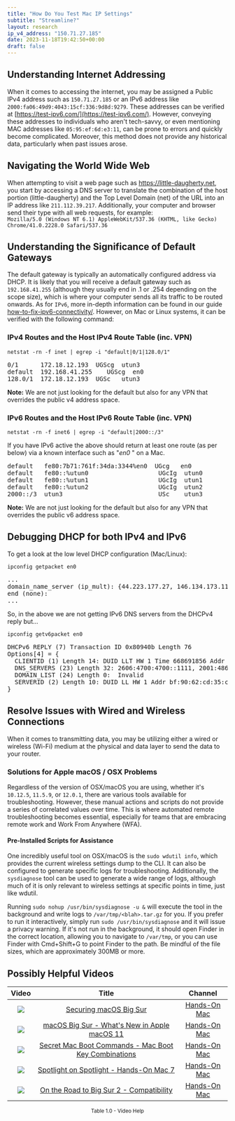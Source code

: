 ```yaml
---
title: "How Do You Test Mac IP Settings"
subtitle: "Streamline?"
layout: research
ip_v4_address: "150.71.27.185"
date: 2023-11-18T19:42:50+00:00
draft: false
---
```


## Understanding Internet Addressing

When it comes to accessing the internet, you may be assigned a Public IPv4 address such as ```150.71.27.185``` or an IPv6 address like ```2000:fa06:49d9:4043:15cf:336:9d8d:9279```. These addresses can be verified at [https://test-ipv6.com/](https://test-ipv6.com/). However, conveying these addresses to individuals who aren't tech-savvy, or even mentioning MAC addresses like ```05:95:ef:6d:e3:11```, can be prone to errors and quickly become complicated. Moreover, this method does not provide any historical data, particularly when past issues arose.
## Navigating the World Wide Web

When attempting to visit a web page such as https://little-daugherty.net, you start by accessing a DNS server to translate the combination of the host portion (little-daugherty) and the Top Level Domain (net) of the URL into an IP address like ```211.112.39.217```. Additionally, your computer and browser send their type with all web requests, for example: <br>```Mozilla/5.0 (Windows NT 6.1) AppleWebKit/537.36 (KHTML, like Gecko) Chrome/41.0.2228.0 Safari/537.36```
## Understanding the Significance of Default Gateways

The default gateway is typically an automatically configured address via DHCP. It is likely that you will receive a default gateway such as ```192.168.41.255``` (although they usually end in .1 or .254 depending on the scope size), which is where your computer sends all its traffic to be routed onwards. As for ```IPv6```, more in-depth information can be found in our guide [how-to-fix-ipv6-connectivity/](/blog/how-to-fix-ipv6-connectivity/). However, on Mac or Linux systems, it can be verified with the following command: <br>
### IPv4 Routes and the Host IPv4 Route Table (inc. VPN)
```netstat -rn -f inet | egrep -i "default|0/1|128.0/1"```

<pre>
0/1      172.18.12.193  UGScg  utun3
default  192.168.41.255    UGScg  en0
128.0/1  172.18.12.193  UGSc   utun3</pre>

**Note:** We are not just looking for the default but also for any VPN that overrides the public v4 address space.

### IPv6 Routes and the Host IPv6 Route Table (inc. VPN)
```netstat -rn -f inet6 | egrep -i "default|2000::/3"```

If you have IPv6 active the above should return at least one route (as per below) via a known interface such as "_en0_ " on a Mac. 

<pre>
default   fe80:7b71:761f:34da:3344%en0  UGcg   en0
default   fe80::%utun0                   UGcIg  utun0
default   fe80::%utun1                   UGcIg  utun1
default   fe80::%utun2                   UGcIg  utun2
2000::/3  utun3                          USc    utun3</pre>

**Note:** We are not just looking for the default but also for any VPN that overrides the public v6 address space.
<br>

## Debugging DHCP for both IPv4 and IPv6

To get a look at the low level DHCP configuration (Mac/Linux): 

```ipconfig getpacket en0```

<pre>
...
domain_name_server (ip_mult): {44.223.177.27, 146.134.173.11}
end (none):
...</pre>

So, in the above we are not getting IPv6 DNS servers from the DHCPv4 reply but...

```ipconfig getv6packet en0```

<pre>
DHCPv6 REPLY (7) Transaction ID 0x80940b Length 76
Options[4] = {
  CLIENTID (1) Length 14: DUID LLT HW 1 Time 668691856 Addr 05:95:ef:6d:e3:11
  DNS_SERVERS (23) Length 32: 2606:4700:4700::1111, 2001:4860:4860::8844
  DOMAIN_LIST (24) Length 0:  Invalid
  SERVERID (2) Length 10: DUID LL HW 1 Addr bf:90:62:cd:35:c2
}</pre>




## Resolve Issues with Wired and Wireless Connections
When it comes to transmitting data, you may be utilizing either a wired or wireless (Wi-Fi) medium at the physical and data layer to send the data to your router.
### Solutions for Apple macOS / OSX Problems
Regardless of the version of OSX/macOS you are using, whether it's ```10.12.5```, ```11.5.9```, or ```12.0.1```, there are various tools available for troubleshooting. However, these manual actions and scripts do not provide a series of correlated values over time. This is where automated remote troubleshooting becomes essential, especially for teams that are embracing remote work and Work From Anywhere (WFA).
#### Pre-Installed Scripts for Assistance
One incredibly useful tool on OSX/macOS is the ```sudo wdutil info```, which provides the current wireless settings dump to the CLI. It can also be configured to generate specific logs for troubleshooting. Additionally, the ```sysdiagnose``` tool can be used to generate a wide range of logs, although much of it is only relevant to wireless settings at specific points in time, just like wdutil.

Running ```sudo nohup /usr/bin/sysdiagnose -u &``` will execute the tool in the background and write logs to ```/var/tmp/<blah>.tar.gz``` for you. If you prefer to run it interactively, simply run ```sudo /usr/bin/sysdiagnose``` and it will issue a privacy warning. If it's not run in the background, it should open Finder in the correct location, allowing you to navigate to ```/var/tmp```, or you can use Finder with Cmd+Shift+G to point Finder to the path. Be mindful of the file sizes, which are approximately 300MB or more.
## Possibly Helpful Videos

<link href="/plugins/lity/css/lity.min.css" rel="stylesheet">
<script src="/plugins/lity/js/lity.min.js"></script>
<div class="table1-start"></div>

|Video | Title | Channel |
| :---: | :---: | :---: |
|<a href="https://www.youtube.com/watch?v=7KdhJimuhNw" data-lity><img src="https://i.ytimg.com/vi/7KdhJimuhNw/default.jpg" class="img-fluid"></a>|<a href="https://www.youtube.com/watch?v=7KdhJimuhNw" data-lity>Securing macOS Big Sur</a>|<a target="_blank" href="https://www.youtube.com/channel/UCg43DP8MdHVcl4rFK_delBg" >Hands-On Mac</a>|
|<a href="https://www.youtube.com/watch?v=JMKi6o9kaZI" data-lity><img src="https://i.ytimg.com/vi/JMKi6o9kaZI/default.jpg" class="img-fluid"></a>|<a href="https://www.youtube.com/watch?v=JMKi6o9kaZI" data-lity>macOS Big Sur - What&#39;s New in Apple macOS 11</a>|<a target="_blank" href="https://www.youtube.com/channel/UCg43DP8MdHVcl4rFK_delBg" >Hands-On Mac</a>|
|<a href="https://www.youtube.com/watch?v=VwNYWAxHCgM" data-lity><img src="https://i.ytimg.com/vi/VwNYWAxHCgM/default.jpg" class="img-fluid"></a>|<a href="https://www.youtube.com/watch?v=VwNYWAxHCgM" data-lity>Secret Mac Boot Commands - Mac Boot Key Combinations</a>|<a target="_blank" href="https://www.youtube.com/channel/UCg43DP8MdHVcl4rFK_delBg" >Hands-On Mac</a>|
|<a href="https://www.youtube.com/watch?v=RslZ4W1EPqk" data-lity><img src="https://i.ytimg.com/vi/RslZ4W1EPqk/default.jpg" class="img-fluid"></a>|<a href="https://www.youtube.com/watch?v=RslZ4W1EPqk" data-lity>Spotlight on Spotlight - Hands-On Mac 7</a>|<a target="_blank" href="https://www.youtube.com/channel/UCg43DP8MdHVcl4rFK_delBg" >Hands-On Mac</a>|
|<a href="https://www.youtube.com/watch?v=HEbK-Tignuc" data-lity><img src="https://i.ytimg.com/vi/HEbK-Tignuc/default.jpg" class="img-fluid"></a>|<a href="https://www.youtube.com/watch?v=HEbK-Tignuc" data-lity>On the Road to Big Sur 2 - Compatibility</a>|<a target="_blank" href="https://www.youtube.com/channel/UCg43DP8MdHVcl4rFK_delBg" >Hands-On Mac</a>|

<center><small>Table 1.0 - Video Help</small></center>
 <br>
<div class="table1-end"></div>
<script type="text/javascript">
(function() {
    $('div.table1-start').nextUntil('div.table1-end', 'table').addClass('table thead-dark table-striped table-responsive rounded').attr('id', 't1');
    $('#t1').find('thead').addClass('thead-dark');
})();
</script>
